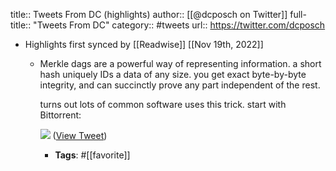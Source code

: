 title:: Tweets From DC (highlights)
author:: [[@dcposch on Twitter]]
full-title:: "Tweets From DC"
category:: #tweets
url:: https://twitter.com/dcposch

- Highlights first synced by [[Readwise]] [[Nov 19th, 2022]]
	- Merkle dags are a powerful way of representing information. a short hash uniquely IDs a data of any size. you get exact byte-by-byte integrity, and can succinctly prove any part independent of the rest.
	  
	  turns out lots of common software uses this trick. start with Bittorrent: 
	  
	  ![](https://pbs.twimg.com/media/E5bSHv3VEAoUSXb.jpg) ([View Tweet](https://twitter.com/dcposch/status/1411546879024791553))
		- **Tags**: #[[favorite]]